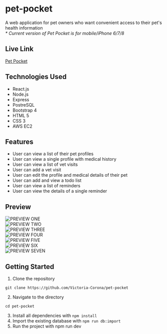 # pet-pocket
A web application for pet owners who want convenient access to their pet's health information  
_* Current version of Pet Pocket is for mobile/iPhone 6/7/8_

## Live Link

[Pet Pocket](https://pet-pocket.coronacoding.com/)

## Technologies Used
+ React.js
+ Node.js
+ Express
+ PostreSQL
+ Bootstrap 4
+ HTML 5
+ CSS 3
+ AWS EC2

## Features
+ User can view a list of their pet profiles
+ User can view a single profile with medical history
+ User can view a list of vet visits
+ User can add a vet visit
+ User can edit the profile and medical details of their pet
+ User can add and view a todo list
+ User can view a list of reminders
+ User can view the details of a single reminder

## Preview
![PREVIEW ONE](server/public/images/preview_1.png)  
![PREVIEW TWO](server/public/images/preview_2.png)  
![PREVIEW THREE](server/public/images/preview_3.png)  
![PREVIEW FOUR](server/public/images/preview_4.png)  
![PREVIEW FIVE](server/public/images/preview_5.png)  
![PREVIEW SIX](server/public/images/preview_6.png)  
![PREVIEW SEVEN](server/public/images/preview_7.png)  

## Getting Started
1. Clone the repository
```
git clone https://github.com/Victoria-Corona/pet-pocket

```
2. Navigate to the directory
```
cd pet-pocket
```
3. Install all dependencies with `npm install`
4. Import the existing database with `npm run db:import`
5. Run the project with npm run dev
